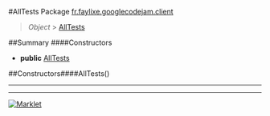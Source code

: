 #AllTests
Package [fr.faylixe.googlecodejam.client](README.md)<br>

> *Object* > [AllTests](AllTests.md)



##Summary
####Constructors
* **public** [AllTests](#alltests)


##Constructors####AllTests()
> 

---

---

[![Marklet](https://img.shields.io/badge/Generated%20by-Marklet-green.svg)](https://github.com/Faylixe/marklet)